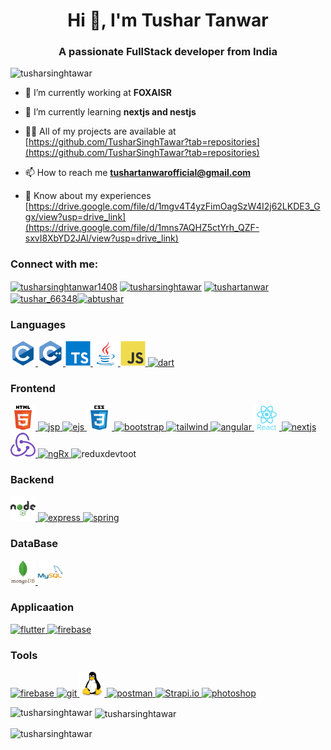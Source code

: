 <h1 align="center">Hi 👋, I'm Tushar Tanwar</h1>
<h3 align="center">A passionate FullStack developer from India</h3>

<p align="left"> <img src="https://komarev.com/ghpvc/?username=tusharsinghtawar&label=Profile%20views&color=0e75b6&style=flat" alt="tusharsinghtawar" /> </p>



- 🔭 I’m currently working at **FOXAISR**

- 🌱 I’m currently learning **nextjs and nestjs**

- 👨‍💻 All of my projects are available at [https://github.com/TusharSinghTawar?tab=repositories](https://github.com/TusharSinghTawar?tab=repositories)

- 📫 How to reach me **tushartanwarofficial@gmail.com**

- 📄 Know about my experiences [https://drive.google.com/file/d/1mgv4T4yzFimOagSzW4I2j62LKDE3_Ggx/view?usp=drive_link](https://drive.google.com/file/d/1mns7AQHZ5ctYrh_QZF-sxvI8XbYD2JAl/view?usp=drive_link)

<h3 align="left">Connect with me:</h3>
<p align="left">
<a href="https://linkedin.com/in/tusharsinghtanwar1408" target="blank"><img align="center" src="https://raw.githubusercontent.com/rahuldkjain/github-profile-readme-generator/master/src/images/icons/Social/linked-in-alt.svg" alt="tusharsinghtanwar1408" height="30" width="40" /></a>
<a href="https://instagram.com/tusharsinghtawar" target="blank"><img align="center" src="https://raw.githubusercontent.com/rahuldkjain/github-profile-readme-generator/master/src/images/icons/Social/instagram.svg" alt="tusharsinghtawar" height="30" width="40" /></a>
<a href="https://leetcode.com/u/Bkd2qqWeDP/" target="blank"><img align="center" src="https://raw.githubusercontent.com/rahuldkjain/github-profile-readme-generator/master/src/images/icons/Social/leet-code.svg" alt="tushartanwar" height="30" width="40" /></a>
<a href="https://discord.gg/tushar_66348" target="blank"><img align="center" src="https://raw.githubusercontent.com/rahuldkjain/github-profile-readme-generator/master/src/images/icons/Social/discord.svg" alt="tushar_66348" height="30" width="40" /></a><a href="https://dribbble.com/abtushar" target="blank"><img align="center" src="https://raw.githubusercontent.com/rahuldkjain/github-profile-readme-generator/master/src/images/icons/Social/dribbble.svg" alt="abtushar" height="30" width="40" /></a>
</p>



<h3 align="left">Languages</h3>
<p align="left">  
<a href="https://www.cprogramming.com/" target="_blank" rel="noreferrer"> <img src="https://raw.githubusercontent.com/devicons/devicon/master/icons/c/c-original.svg" alt="c" width="40" height="40"/> </a> 
<a href="https://www.w3schools.com/cpp/" target="_blank" rel="noreferrer"> <img src="https://raw.githubusercontent.com/devicons/devicon/master/icons/cplusplus/cplusplus-original.svg" alt="cplusplus" width="40" height="40"/> </a>
<a href="https://www.typescriptlang.org/" target="_blank" rel="noreferrer"> <img src="https://raw.githubusercontent.com/devicons/devicon/master/icons/typescript/typescript-original.svg" alt="typescript" width="40" height="40"/> </a>
<a href="https://www.java.com" target="_blank" rel="noreferrer"> <img src="https://raw.githubusercontent.com/devicons/devicon/master/icons/java/java-original.svg" alt="java" width="40" height="40"/> </a> <a href="https://developer.mozilla.org/en-US/docs/Web/JavaScript" target="_blank" rel="noreferrer"> <img src="https://raw.githubusercontent.com/devicons/devicon/master/icons/javascript/javascript-original.svg" alt="javascript" width="40" height="40"/> </a>
<a href="https://dart.dev" target="_blank" rel="noreferrer"> <img src="https://www.vectorlogo.zone/logos/dartlang/dartlang-icon.svg" alt="dart" width="40" height="40"/> </a> </p>
<h3 align="left">Frontend</h3>
<p align="left">  
<a href="https://www.w3.org/html/" target="_blank" rel="noreferrer"> <img src="https://raw.githubusercontent.com/devicons/devicon/master/icons/html5/html5-original-wordmark.svg" alt="html5" width="40" height="40"/>
<a href="https://www.oracle.com/java/technologies/jspt.html" target="_blank" rel="noreferrer"> <img src="https://cdn-icons-png.flaticon.com/512/28/28968.png" alt="jsp" width="40" height="40"/>
<a href="https://ejs.co/" target="_blank" rel="noreferrer"> <img src="https://img.icons8.com/?size=256&id=puL87ypQPxxr&format=png" alt="ejs" width="40" height="40"/>
<a href="https://www.w3schools.com/css/" target="_blank" rel="noreferrer"> <img src="https://raw.githubusercontent.com/devicons/devicon/master/icons/css3/css3-original-wordmark.svg" alt="css3" width="40" height="40"/> </a> 
 <a href="https://getbootstrap.com" target="_blank" rel="noreferrer"> <img src="https://getbootstrap.com/docs/5.3/assets/brand/bootstrap-logo-shadow.png" alt="bootstrap" width="40" height="40"/> </a> 
 <a href="https://tailwindcss.com/" target="_blank" rel="noreferrer"> <img src="https://www.vectorlogo.zone/logos/tailwindcss/tailwindcss-icon.svg" alt="tailwind" width="40" height="40"/> </a>
 <a href="https://angular.io" target="_blank" rel="noreferrer"> <img src="https://angular.io/assets/images/logos/angular/angular.svg" alt="angular" width="40" height="40"/> </a>
 <a href="https://reactjs.org/" target="_blank" rel="noreferrer"> <img src="https://raw.githubusercontent.com/devicons/devicon/master/icons/react/react-original-wordmark.svg" alt="react" width="40" height="40"/> </a> 
 <a href="https://nextjs.org/" target="_blank" rel="noreferrer"> <img src="https://www.svgrepo.com/show/354113/nextjs-icon.svg" alt="nextjs" width="40" height="40"/> </a> 
 <a href="https://redux.js.org" target="_blank" rel="noreferrer"> <img src="https://raw.githubusercontent.com/devicons/devicon/master/icons/redux/redux-original.svg" alt="redux" width="40" height="40"/>
 <a href="https://ngrx.io/docs" target="_blank" rel="noreferrer"> <img src="https://ngrx.io/assets/images/badge.svg" alt="ngRx" width="40" height="40"/>
 <a  target="_blank" rel="noreferrer"> 
 <img src="https://lh3.googleusercontent.com/yQq2WZi9-iZeUuBwJkrLq-7KVnaB_aIBgP8uqjT3vdIi6HC5v7Vni83rTQtk-WuSiZ_jcQ3I1hmXB03DNVFGX5nRcw=s60" alt="reduxdevtoot" width="40" height="40"/></p>

<h3 align="left">Backend</h3>
 <p align="left">  
  <a href="https://nodejs.org" target="_blank" rel="noreferrer"> <img src="https://raw.githubusercontent.com/devicons/devicon/master/icons/nodejs/nodejs-original-wordmark.svg" alt="nodejs" width="40" height="40"/> </a>   <a href="https://expressjs.com" target="_blank" rel="noreferrer"> <img src="https://img.icons8.com/?size=256&id=WNoJgbzDr3i2&format=png" alt="express" width="40" height="40"/> </a> 
  </a> <a href="https://spring.io/" target="_blank" rel="noreferrer"> <img src="https://www.vectorlogo.zone/logos/springio/springio-icon.svg" alt="spring" width="40" height="40"/> </a>
  <h3 align="left">DataBase</h3>
  <p> <a href="https://www.mongodb.com/" target="_blank" rel="noreferrer"> <img src="https://raw.githubusercontent.com/devicons/devicon/master/icons/mongodb/mongodb-original-wordmark.svg" alt="mongodb" width="40" height="40"/> </a> 
  <a href="https://www.mysql.com/" target="_blank" rel="noreferrer"> <img src="https://raw.githubusercontent.com/devicons/devicon/master/icons/mysql/mysql-original-wordmark.svg" alt="mysql" width="40" height="40"/> </a> 
  </p>
<h3 align="left">Applicaation</h3>
<p align="left">  
<a href="https://flutter.dev" target="_blank" rel="noreferrer"> <img src="https://www.vectorlogo.zone/logos/flutterio/flutterio-icon.svg" alt="flutter" width="40" height="40"/> </a>
<a href="https://firebase.google.com/" target="_blank" rel="noreferrer"> <img src="https://www.vectorlogo.zone/logos/firebase/firebase-icon.svg" alt="firebase" width="40" height="40"/> </a> 
</p>


<h3 align="left">Tools</h3>
<p align="left">  
<a href="https://firebase.google.com/" target="_blank" rel="noreferrer"> <img src="https://www.vectorlogo.zone/logos/firebase/firebase-icon.svg" alt="firebase" width="40" height="40"/> </a> 
<a href="https://git-scm.com/" target="_blank" rel="noreferrer"> <img src="https://www.vectorlogo.zone/logos/git-scm/git-scm-icon.svg" alt="git" width="40" height="40"/> </a>
 <a href="https://www.linux.org/" target="_blank" rel="noreferrer"> <img src="https://raw.githubusercontent.com/devicons/devicon/master/icons/linux/linux-original.svg" alt="linux" width="40" height="40"/> </a> 
 <a href="https://postman.com" target="_blank" rel="noreferrer"> <img src="https://www.vectorlogo.zone/logos/getpostman/getpostman-icon.svg" alt="postman" width="40" height="40"/> </a> 
<a href="https://www.strapi.io" target="_blank" rel="noreferrer"> <img src="https://miro.medium.com/v2/resize:fill:96:96/1*522C-bXZWDsRVN1XeBR8vA.png" alt="Strapi.io" width="40" height="40"/> </a>
<a href="https://www.photoshop.com/en" target="_blank" rel="noreferrer"> <img src="https://i.pinimg.com/564x/fc/01/3a/fc013ad554a384049788332056917996.jpg" alt="photoshop" width="40" height="40"/> </a> 
</p>


<p><img align="left" src="https://github-readme-stats.vercel.app/api/top-langs?username=tusharsinghtawar&show_icons=true&locale=en&layout=compact" alt="tusharsinghtawar" /></p>

<p>&nbsp;<img align="center" src="https://github-readme-stats.vercel.app/api?username=tusharsinghtawar&show_icons=true&locale=en" alt="tusharsinghtawar" /></p>

<p><img align="center" src="https://github-readme-streak-stats.herokuapp.com/?user=tusharsinghtawar&" alt="tusharsinghtawar" /></p>
